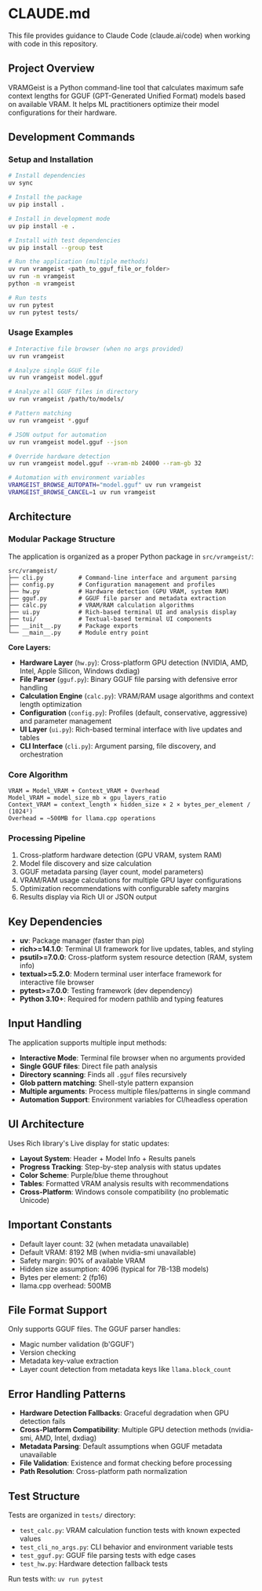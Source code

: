 # CLAUDE.md

This file provides guidance to Claude Code (claude.ai/code) when working with code in this repository.

## Project Overview

VRAMGeist is a Python command-line tool that calculates maximum safe context lengths for GGUF (GPT-Generated Unified Format) models based on available VRAM. It helps ML practitioners optimize their model configurations for their hardware.

## Development Commands

### Setup and Installation
```bash
# Install dependencies
uv sync

# Install the package
uv pip install .

# Install in development mode
uv pip install -e .

# Install with test dependencies
uv pip install --group test

# Run the application (multiple methods)
uv run vramgeist <path_to_gguf_file_or_folder>
uv run -m vramgeist
python -m vramgeist

# Run tests
uv run pytest
uv run pytest tests/
```

### Usage Examples
```bash
# Interactive file browser (when no args provided)
uv run vramgeist

# Analyze single GGUF file
uv run vramgeist model.gguf

# Analyze all GGUF files in directory
uv run vramgeist /path/to/models/

# Pattern matching
uv run vramgeist *.gguf

# JSON output for automation
uv run vramgeist model.gguf --json

# Override hardware detection
uv run vramgeist model.gguf --vram-mb 24000 --ram-gb 32

# Automation with environment variables
VRAMGEIST_BROWSE_AUTOPATH="model.gguf" uv run vramgeist
VRAMGEIST_BROWSE_CANCEL=1 uv run vramgeist
```

## Architecture

### Modular Package Structure
The application is organized as a proper Python package in `src/vramgeist/`:

```
src/vramgeist/
├── cli.py          # Command-line interface and argument parsing
├── config.py       # Configuration management and profiles  
├── hw.py           # Hardware detection (GPU VRAM, system RAM)
├── gguf.py         # GGUF file parser and metadata extraction
├── calc.py         # VRAM/RAM calculation algorithms
├── ui.py           # Rich-based terminal UI and analysis display
├── tui/            # Textual-based terminal UI components
├── __init__.py     # Package exports
└── __main__.py     # Module entry point
```

**Core Layers:**
- **Hardware Layer** (`hw.py`): Cross-platform GPU detection (NVIDIA, AMD, Intel, Apple Silicon, Windows dxdiag)
- **File Parser** (`gguf.py`): Binary GGUF file parsing with defensive error handling
- **Calculation Engine** (`calc.py`): VRAM/RAM usage algorithms and context length optimization
- **Configuration** (`config.py`): Profiles (default, conservative, aggressive) and parameter management
- **UI Layer** (`ui.py`): Rich-based terminal interface with live updates and tables
- **CLI Interface** (`cli.py`): Argument parsing, file discovery, and orchestration

### Core Algorithm
```
VRAM = Model_VRAM + Context_VRAM + Overhead
Model_VRAM = model_size_mb × gpu_layers_ratio  
Context_VRAM = context_length × hidden_size × 2 × bytes_per_element / (1024²)
Overhead = ~500MB for llama.cpp operations
```

### Processing Pipeline
1. Cross-platform hardware detection (GPU VRAM, system RAM)
2. Model file discovery and size calculation
3. GGUF metadata parsing (layer count, model parameters)
4. VRAM/RAM usage calculations for multiple GPU layer configurations
5. Optimization recommendations with configurable safety margins
6. Results display via Rich UI or JSON output

## Key Dependencies

- **uv**: Package manager (faster than pip)
- **rich>=14.1.0**: Terminal UI framework for live updates, tables, and styling
- **psutil>=7.0.0**: Cross-platform system resource detection (RAM, system info)
- **textual>=5.2.0**: Modern terminal user interface framework for interactive file browser
- **pytest>=7.0.0**: Testing framework (dev dependency)
- **Python 3.10+**: Required for modern pathlib and typing features

## Input Handling

The application supports multiple input methods:
- **Interactive Mode**: Terminal file browser when no arguments provided
- **Single GGUF files**: Direct file path analysis
- **Directory scanning**: Finds all `.gguf` files recursively
- **Glob pattern matching**: Shell-style pattern expansion
- **Multiple arguments**: Process multiple files/patterns in single command
- **Automation Support**: Environment variables for CI/headless operation

## UI Architecture

Uses Rich library's Live display for static updates:
- **Layout System**: Header + Model Info + Results panels
- **Progress Tracking**: Step-by-step analysis with status updates
- **Color Scheme**: Purple/blue theme throughout
- **Tables**: Formatted VRAM analysis results with recommendations
- **Cross-Platform**: Windows console compatibility (no problematic Unicode)

## Important Constants

- Default layer count: 32 (when metadata unavailable)
- Default VRAM: 8192 MB (when nvidia-smi unavailable)
- Safety margin: 90% of available VRAM
- Hidden size assumption: 4096 (typical for 7B-13B models)
- Bytes per element: 2 (fp16)
- llama.cpp overhead: 500MB

## File Format Support

Only supports GGUF files. The GGUF parser handles:
- Magic number validation (b'GGUF')
- Version checking
- Metadata key-value extraction
- Layer count detection from metadata keys like `llama.block_count`

## Error Handling Patterns

- **Hardware Detection Fallbacks**: Graceful degradation when GPU detection fails
- **Cross-Platform Compatibility**: Multiple GPU detection methods (nvidia-smi, AMD, Intel, dxdiag)
- **Metadata Parsing**: Default assumptions when GGUF metadata unavailable
- **File Validation**: Existence and format checking before processing
- **Path Resolution**: Cross-platform path normalization

## Test Structure

Tests are organized in `tests/` directory:
- `test_calc.py`: VRAM calculation function tests with known expected values
- `test_cli_no_args.py`: CLI behavior and environment variable tests
- `test_gguf.py`: GGUF file parsing tests with edge cases
- `test_hw.py`: Hardware detection fallback tests

Run tests with: `uv run pytest`
